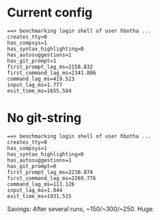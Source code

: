 # Current config

```
==> benchmarking login shell of user hbotha ...
creates_tty=0
has_compsys=1
has_syntax_highlighting=0
has_autosuggestions=1
has_git_prompt=1
first_prompt_lag_ms=2158.832
first_command_lag_ms=2341.806
command_lag_ms=419.523
input_lag_ms=1.777
exit_time_ms=1655.584
```

# No git-string

```
==> benchmarking login shell of user hbotha ...
creates_tty=0
has_compsys=1
has_syntax_highlighting=0
has_autosuggestions=1
has_git_prompt=0
first_prompt_lag_ms=2230.874
first_command_lag_ms=2269.776
command_lag_ms=111.126
input_lag_ms=1.844
exit_time_ms=1931.515
```

Savings: After several runs, ~150/~300/~250. Huge.
